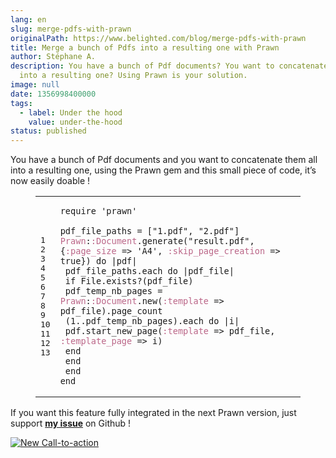 ```yaml
---
lang: en
slug: merge-pdfs-with-prawn
originalPath: https://www.belighted.com/blog/merge-pdfs-with-prawn
title: Merge a bunch of Pdfs into a resulting one with Prawn
author: Stéphane A.
description: You have a bunch of Pdf documents? You want to concatenate them all
  into a resulting one? Using Prawn is your solution.
image: null
date: 1356998400000
tags:
  - label: Under the hood
    value: under-the-hood
status: published
---
```

You have a bunch of Pdf documents and you want to concatenate them all into a resulting one, using the Prawn gem and this small piece of code, it’s now easily doable !

<figure class="code"><div class="highlight"><table><tbody><tr><td class="gutter"><pre class="line-numbers"><span class="line-number">1</span>
<span class="line-number">2</span>
<span class="line-number">3</span>
<span class="line-number">4</span>
<span class="line-number">5</span>
<span class="line-number">6</span>
<span class="line-number">7</span>
<span class="line-number">8</span>
<span class="line-number">9</span>
<span class="line-number">10</span>
<span class="line-number">11</span>
<span class="line-number">12</span>
<span class="line-number">13</span>
</pre></td><td class="code"><pre><code class="ruby"><span class="line"><span class="nb"><span class="keyword">require</span></span> <span class="s1"><span class="string">'prawn'</span></span>
</span><span class="line">
</span><span class="line"><span class="n">pdf_file_paths</span> <span class="o">=</span> <span class="o">[</span><span class="s2"><span class="string">"1.pdf"</span></span><span class="p">,</span> <span class="s2"><span class="string">"2.pdf"</span></span><span class="o">]</span>
</span><span class="line"><span class="ss"><span class="constant">Prawn</span></span><span class="constant"><span class="p">:</span><span class="ss">:Document</span></span><span class="ss"></span><span class="o">.</span><span class="n">generate</span><span class="p">(</span><span class="s2"><span class="string">"result.pdf"</span></span><span class="p">,</span> <span class="p">{</span><span class="ss"><span class="symbol">:page_size</span></span> <span class="o">=&gt;</span> <span class="s1"><span class="string">'A4'</span></span><span class="p">,</span> <span class="ss"><span class="symbol">:skip_page_creation</span></span> <span class="o">=&gt;</span> <span class="kp"><span class="keyword">true</span></span><span class="p">})</span> <span class="k"><span class="keyword">do</span></span> <span class="o">|</span><span class="n">pdf</span><span class="o">|</span>
</span><span class="line"> <span class="n">pdf_file_paths</span><span class="o">.</span><span class="n">each</span> <span class="k"><span class="keyword">do</span></span> <span class="o">|</span><span class="n">pdf_file</span><span class="o">|</span>
</span><span class="line"> <span class="k"><span class="keyword">if</span></span> <span class="no"><span class="constant">File</span></span><span class="o">.</span><span class="n">exists?</span><span class="p">(</span><span class="n">pdf_file</span><span class="p">)</span>
</span><span class="line"> <span class="n">pdf_temp_nb_pages</span> <span class="o">=</span> <span class="ss"><span class="constant">Prawn</span></span><span class="constant"><span class="p">:</span><span class="ss">:Document</span></span><span class="ss"></span><span class="o">.</span><span class="n">new</span><span class="p">(</span><span class="ss"><span class="symbol">:template</span></span> <span class="o">=&gt;</span> <span class="n">pdf_file</span><span class="p">)</span><span class="o">.</span><span class="n">page_count</span>
</span><span class="line"> <span class="p">(</span><span class="mi"><span class="number">1</span></span><span class="o">.</span><span class="n">.pdf_temp_nb_pages</span><span class="p">)</span><span class="o">.</span><span class="n">each</span> <span class="k"><span class="keyword">do</span></span> <span class="o">|</span><span class="n">i</span><span class="o">|</span>
</span><span class="line"> <span class="n">pdf</span><span class="o">.</span><span class="n">start_new_page</span><span class="p">(</span><span class="ss"><span class="symbol">:template</span></span> <span class="o">=&gt;</span> <span class="n">pdf_file</span><span class="p">,</span> <span class="ss"><span class="symbol">:template_page</span></span> <span class="o">=&gt;</span> <span class="n">i</span><span class="p">)</span>
</span><span class="line"> <span class="k"><span class="keyword">end</span></span>
</span><span class="line"> <span class="k"><span class="keyword">end</span></span>
</span><span class="line"> <span class="k"><span class="keyword">end</span></span>
</span><span class="line"><span class="k"><span class="keyword">end</span></span>
</span></code></pre></td></tr></tbody></table></div></figure>

If you want this feature fully integrated in the next Prawn version, just support **[my issue](https://github.com/prawnpdf/prawn/issues/376)** on Github !  
  
[![New Call-to-action](/images/legacy-cta/UPTtKvQU_5rjKfQJ1Qjwk.png)](https://cta-redirect.hubspot.com/cta/redirect/1684659/fb3606cc-cc1b-47d0-ae85-2c9f69837fe2)